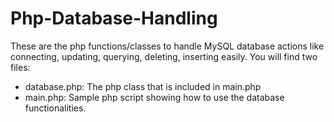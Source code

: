 # Php-Database-Handling

These are the php functions/classes to handle MySQL database actions like connecting, updating, querying, deleting, inserting easily. You will find two files:

- database.php: The php class that is included in main.php
- main.php: Sample php script showing how to use the database functionalities. 
